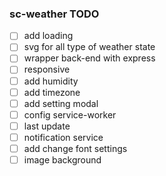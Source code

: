 ### sc-weather TODO
- [ ] add loading
- [ ] svg for all type of weather state
- [ ] wrapper back-end with express
- [ ] responsive
- [ ] add humidity
- [ ] add timezone
- [ ] add setting modal
- [ ] config service-worker
- [ ] last update
- [ ] notification service
- [ ] add change font settings
- [ ] image background
